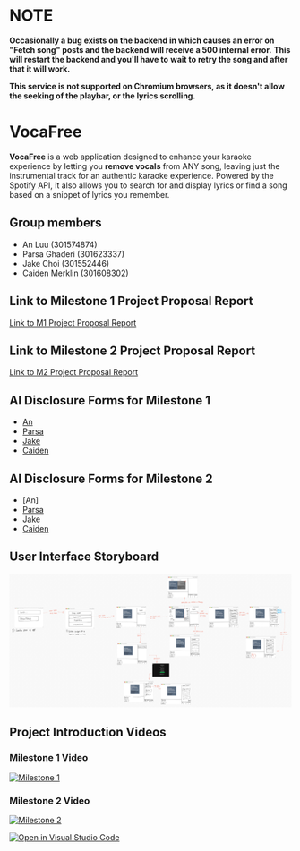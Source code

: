 # **NOTE**
**Occasionally a bug exists on the backend in which causes an error on "Fetch song" posts and the backend will receive a 500 internal error.** **This will restart the backend and you'll have to** **wait to retry the song and after that it will work.**

**This service is not supported on Chromium browsers, as it doesn't allow the seeking of the playbar, or the lyrics scrolling.**

# VocaFree
**VocaFree** is a web application designed to enhance your karaoke experience by letting you **remove vocals** from ANY song, leaving just the instrumental track for an authentic karaoke experience. Powered by the Spotify API, it also allows you to search for and display lyrics or find a song based on a snippet of lyrics you remember. 

## Group members
- An Luu (301574874)
- Parsa Ghaderi (301623337)
- Jake Choi (301552446)
- Caiden Merklin (301608302)

## Link to Milestone 1 Project Proposal Report
[Link to M1 Project Proposal Report](docs/proposal/CMPT_276_Milestone_1_Group_07_Hills_Proposal_Report.pdf)

## Link to Milestone 2 Project Proposal Report
[Link to M2 Project Proposal Report]()

## AI Disclosure Forms for Milestone 1
- [An](docs/ai_disclosure_forms/M1/M1_AI_Declaration_An_Luu_301574874.pdf)
- [Parsa](docs/ai_disclosure_forms/M1/M1_AI_Declaration_MohamadParsa_Ghaderi_301623337.pdf)
- [Jake](docs/ai_disclosure_forms/M1/M1_AI_Declaration_Jake_Choi_301552446.pdf)
- [Caiden](docs/ai_disclosure_forms/M1/M1_AI_Declaration_Caiden_Merklin_301608302.pdf)

## AI Disclosure Forms for Milestone 2
- [An]
- [Parsa](docs/ai_disclosure_forms/M2/M2_AI_Declaration_MohamadParsa_Ghaderi_301623337.pdf)
- [Jake](docs/ai_disclosure_forms/M2/M2_AI_Declaration_Jake_Choi_301552446.pdf)
- [Caiden](docs/ai_disclosure_forms/M2/M2_AI_Declaration_Caiden_Merklin_301608302.pdf)

## User Interface Storyboard
![Storyboard](docs/design/UI_storyboard.jpg)

## Project Introduction Videos
### Milestone 1 Video
[![Milestone 1](https://img.youtube.com/vi/jS0KM7zaAuA/maxresdefault.jpg)](https://youtu.be/jS0KM7zaAuA?si=MkmU113Aa3n2DU3X)

### Milestone 2 Video
[![Milestone 2](https://img.youtube.com/vi/wSqGngFJXjM/maxresdefault.jpg)](https://youtu.be/wSqGngFJXjM?si=vV-mKzMgm1Bve_SU)

[![Open in Visual Studio Code](https://classroom.github.com/assets/open-in-vscode-2e0aaae1b6195c2367325f4f02e2d04e9abb55f0b24a779b69b11b9e10269abc.svg)](https://classroom.github.com/online_ide?assignment_repo_id=16375530&assignment_repo_type=AssignmentRepo)
